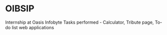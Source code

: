 # OIBSIP
Internship at Oasis Infobyte
Tasks performed - Calculator, Tribute page, To-do list web applications
